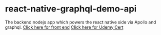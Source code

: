# react-native-graphql-demo-api
The backend nodejs app which powers the react native side via Apollo and graphql. [Click here for front end](https://github.com/yamadaj2/react-native-graphql-demo)
[Click here for Udemy Cert](https://github.com/yamadaj2/react-native-graphql-demo/blob/master/assets/react-native-graphql-cert.pdf)
